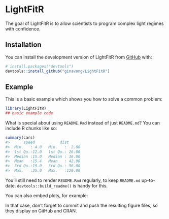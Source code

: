 
<!-- README.md is generated from README.Rmd. Please edit that file -->

# LightFitR

<!-- badges: start -->
<!-- badges: end -->

The goal of LightFitR is to allow scientists to program complex light
regimes with confidence.

## Installation

You can install the development version of LightFitR from
[GitHub](https://github.com/) with:

``` r
# install.packages("devtools")
devtools::install_github("ginavong/LightFitR")
```

## Example

This is a basic example which shows you how to solve a common problem:

``` r
library(LightFitR)
## basic example code
```

What is special about using `README.Rmd` instead of just `README.md`?
You can include R chunks like so:

``` r
summary(cars)
#>      speed           dist       
#>  Min.   : 4.0   Min.   :  2.00  
#>  1st Qu.:12.0   1st Qu.: 26.00  
#>  Median :15.0   Median : 36.00  
#>  Mean   :15.4   Mean   : 42.98  
#>  3rd Qu.:19.0   3rd Qu.: 56.00  
#>  Max.   :25.0   Max.   :120.00
```

You’ll still need to render `README.Rmd` regularly, to keep `README.md`
up-to-date. `devtools::build_readme()` is handy for this.

You can also embed plots, for example:

In that case, don’t forget to commit and push the resulting figure
files, so they display on GitHub and CRAN.
